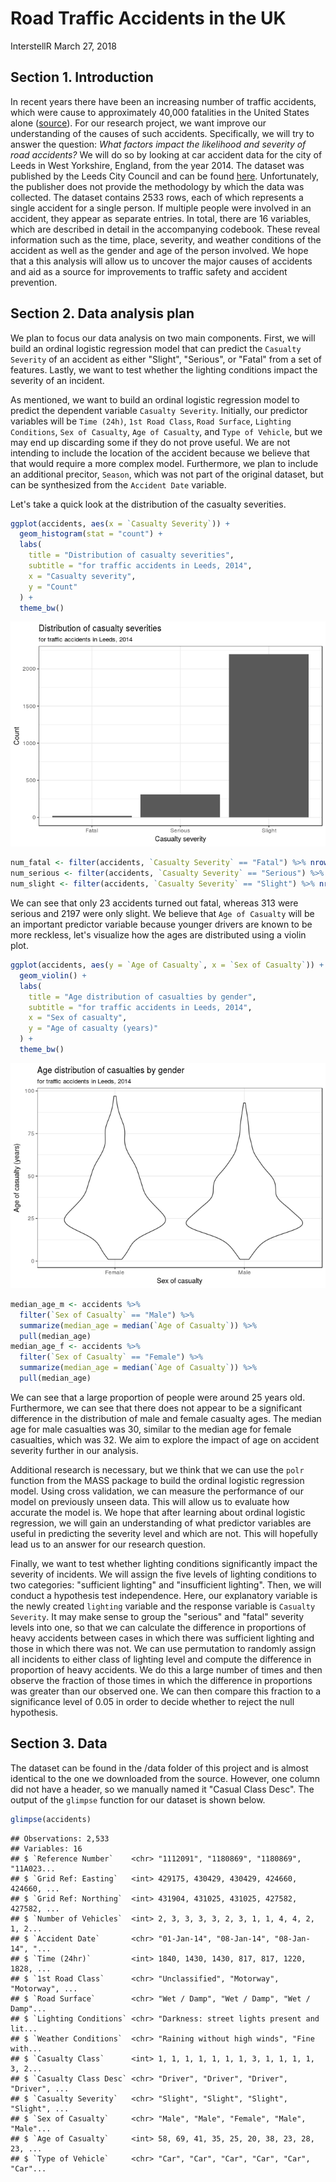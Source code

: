 Road Traffic Accidents in the UK
================
InterstellR
March 27, 2018

Section 1. Introduction
-----------------------

In recent years there have been an increasing number of traffic accidents, which were cause to approximately 40,000 fatalities in the United States alone ([source](http://fortune.com/2017/02/15/traffic-deadliest-year/)). For our research project, we want improve our understanding of the causes of such accidents. Specifically, we will try to answer the question: *What factors impact the likelihood and severity of road accidents?* We will do so by looking at car accident data for the city of Leeds in West Yorkshire, England, from the year 2014. The dataset was published by the Leeds City Council and can be found [here](https://data.gov.uk/dataset/road-traffic-accidents/resource/fa7bb4b9-e4e5-41fd-a1c8-49103b35a60f). Unfortunately, the publisher does not provide the methodology by which the data was collected. The dataset contains 2533 rows, each of which represents a single accident for a single person. If multiple people were involved in an accident, they appear as separate entries. In total, there are 16 variables, which are described in detail in the accompanying codebook. These reveal information such as the time, place, severity, and weather conditions of the accident as well as the gender and age of the person involved. We hope that a this analysis will allow us to uncover the major causes of accidents and aid as a source for improvements to traffic safety and accident prevention.

Section 2. Data analysis plan
-----------------------------

We plan to focus our data analysis on two main components. First, we will build an ordinal logistic regression model that can predict the `Casualty Severity` of an accident as either "Slight", "Serious", or "Fatal" from a set of features. Lastly, we want to test whether the lighting conditions impact the severity of an incident.

As mentioned, we want to build an ordinal logistic regression model to predict the dependent variable `Casualty Severity`. Initially, our predictor variables will be `Time (24h)`, `1st Road Class`, `Road Surface`, `Lighting Conditions`, `Sex of Casualty`, `Age of Casualty`, and `Type of Vehicle`, but we may end up discarding some if they do not prove useful. We are not intending to include the location of the accident because we believe that that would require a more complex model. Furthermore, we plan to include an additional precitor, `Season`, which was not part of the original dataset, but can be synthesized from the `Accident Date` variable.

Let's take a quick look at the distribution of the casualty severities.

``` r
ggplot(accidents, aes(x = `Casualty Severity`)) +
  geom_histogram(stat = "count") +
  labs(
    title = "Distribution of casualty severities",
    subtitle = "for traffic accidents in Leeds, 2014",
    x = "Casualty severity",
    y = "Count"
  ) +
  theme_bw()
```

![](proposal_files/figure-markdown_github/plot-severity-1.png)

``` r
num_fatal <- filter(accidents, `Casualty Severity` == "Fatal") %>% nrow()
num_serious <- filter(accidents, `Casualty Severity` == "Serious") %>% nrow()
num_slight <- filter(accidents, `Casualty Severity` == "Slight") %>% nrow()
```

We can see that only 23 accidents turned out fatal, whereas 313 were serious and 2197 were only slight. We believe that `Age of Casualty` will be an important predictor variable because younger drivers are known to be more reckless, let's visualize how the ages are distributed using a violin plot.

``` r
ggplot(accidents, aes(y = `Age of Casualty`, x = `Sex of Casualty`)) +
  geom_violin() +
  labs(
    title = "Age distribution of casualties by gender",
    subtitle = "for traffic accidents in Leeds, 2014",
    x = "Sex of casualty",
    y = "Age of casualty (years)"
  ) +
  theme_bw()
```

![](proposal_files/figure-markdown_github/plot-ages-1.png)

``` r
median_age_m <- accidents %>%
  filter(`Sex of Casualty` == "Male") %>%
  summarize(median_age = median(`Age of Casualty`)) %>%
  pull(median_age)
median_age_f <- accidents %>%
  filter(`Sex of Casualty` == "Female") %>%
  summarize(median_age = median(`Age of Casualty`)) %>%
  pull(median_age)
```

We can see that a large proportion of people were around 25 years old. Furthermore, we can see that there does not appear to be a significant difference in the distribution of male and female casualty ages. The median age for male casualties was 30, similar to the median age for female casualties, which was 32. We aim to explore the impact of age on accident severity further in our analysis.

Additional research is necessary, but we think that we can use the `polr` function from the MASS package to build the ordinal logistic regression model. Using cross validation, we can measure the performance of our model on previously unseen data. This will allow us to evaluate how accurate the model is. We hope that after learning about ordinal logistic regression, we will gain an understanding of what predictor variables are useful in predicting the severity level and which are not. This will hopefully lead us to an answer for our research question.

Finally, we want to test whether lighting conditions significantly impact the severity of incidents. We will assign the five levels of lighting conditions to two categories: "sufficient lighting" and "insufficient lighting". Then, we will conduct a hypothesis test independence. Here, our explanatory variable is the newly created `lighting` variable and the response variable is `Casualty Severity`. It may make sense to group the "serious" and "fatal" severity levels into one, so that we can calculate the difference in proportions of heavy accidents between cases in which there was sufficient lighting and those in which there was not. We can use permutation to randomly assign all incidents to either class of lighting level and compute the difference in proportion of heavy accidents. We do this a large number of times and then observe the fraction of those times in which the difference in proportions was greater than our observed one. We can then compare this fraction to a significance level of 0.05 in order to decide whether to reject the null hypothesis.

Section 3. Data
---------------

The dataset can be found in the /data folder of this project and is almost identical to the one we downloaded from the source. However, one column did not have a header, so we manually named it "Casual Class Desc". The output of the `glimpse` function for our dataset is shown below.

``` r
glimpse(accidents)
```

    ## Observations: 2,533
    ## Variables: 16
    ## $ `Reference Number`    <chr> "1112091", "1180869", "1180869", "11A023...
    ## $ `Grid Ref: Easting`   <int> 429175, 430429, 430429, 424660, 424660, ...
    ## $ `Grid Ref: Northing`  <int> 431904, 431025, 431025, 427582, 427582, ...
    ## $ `Number of Vehicles`  <int> 2, 3, 3, 3, 3, 2, 3, 1, 1, 4, 4, 2, 1, 2...
    ## $ `Accident Date`       <chr> "01-Jan-14", "08-Jan-14", "08-Jan-14", "...
    ## $ `Time (24hr)`         <int> 1840, 1430, 1430, 817, 817, 1220, 1828, ...
    ## $ `1st Road Class`      <chr> "Unclassified", "Motorway", "Motorway", ...
    ## $ `Road Surface`        <chr> "Wet / Damp", "Wet / Damp", "Wet / Damp"...
    ## $ `Lighting Conditions` <chr> "Darkness: street lights present and lit...
    ## $ `Weather Conditions`  <chr> "Raining without high winds", "Fine with...
    ## $ `Casualty Class`      <int> 1, 1, 1, 1, 1, 1, 1, 3, 1, 1, 1, 1, 3, 2...
    ## $ `Casualty Class Desc` <chr> "Driver", "Driver", "Driver", "Driver", ...
    ## $ `Casualty Severity`   <chr> "Slight", "Slight", "Slight", "Slight", ...
    ## $ `Sex of Casualty`     <chr> "Male", "Male", "Female", "Male", "Male"...
    ## $ `Age of Casualty`     <int> 58, 69, 41, 35, 25, 20, 38, 23, 28, 23, ...
    ## $ `Type of Vehicle`     <chr> "Car", "Car", "Car", "Car", "Car", "Car"...

